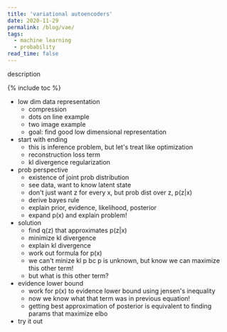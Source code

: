 ```yaml
---
title: 'variational autoencoders'
date: 2020-11-29
permalink: /blog/vae/
tags:
  - machine learning
  - probability
read_time: false
---
```



description

{% include toc %}
<br>



- low dim data representation
  - compression
  - dots on line example
  - two image example
  - goal: find good low dimensional representation
- start with ending
  - this is inference problem, but let's treat like optimization
  - reconstruction loss term
  - kl divergence regularization
- prob perspective  
  - existence of joint prob distribution
  - see data, want to know latent state
  - don't just want z for every x, but prob dist over z, p(z|x)
  - derive bayes rule
  - explain prior, evidence, likelihood, posterior
  - expand p(x) and explain problem!
- solution
  - find q(z) that approximates p(z|x)
  - minimize kl divergence
  - explain kl divergence
  - work out formula for p(x)
  - we can't minize kl p bc p is unknown, but know we can maximize this other term!
  - but what is this other term?
- evidence lower bound
  - work for p(x) to evidence lower bound using jensen's inequality
  - now we know what that term was in previous equation!
  - getting best approximation of posterior is equivalent to finding params that maximize elbo
- try it out
